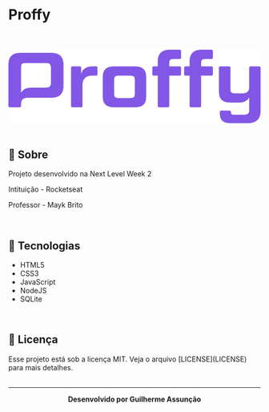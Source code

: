 # Proffy

<br>
<br>

<div align="center">
  <img src="public/images/logo-purple.svg" alt="Proffy">
</div>

<br>

## :bookmark_tabs: Sobre

Projeto desenvolvido na Next Level Week 2

Intituição - Rocketseat

Professor - Mayk Brito

<br>

## :hammer: Tecnologias

- HTML5
- CSS3
- JavaScript
- NodeJS
- SQLite

<br>

## :green_book: Licença 

<div>
    Esse projeto está sob a licença MIT. Veja o arquivo [LICENSE](LICENSE) para mais detalhes.
</div>

<br>

---

<div align="center">
    <b>Desenvolvido por Guilherme Assunção</b>
</div>